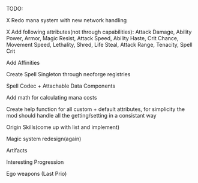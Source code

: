 TODO:

X Redo mana system with new network handling

X Add following attributes(not through capabilities): Attack Damage, Ability Power, Armor, Magic Resist, Attack Speed, Ability Haste, Crit Chance, Movement Speed, Lethality, Shred, Life Steal, Attack Range, Tenacity, Spell Crit

Add Affinities

Create Spell Singleton through neoforge registries

Spell Codec + Attachable Data Components

Add math for calculating mana costs

Create help function for all custom + default attributes, for simplicity the mod should handle all the getting/setting in a consistant way

Origin Skills(come up with list and implement)

Magic system redesign(again)

Artifacts

Interesting Progression

Ego weapons (Last Prio)